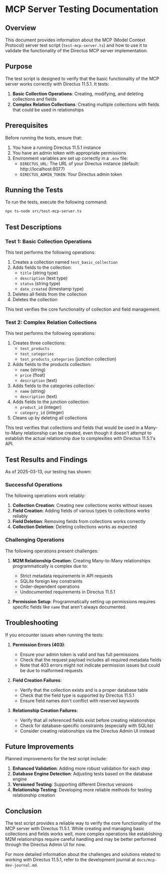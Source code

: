 # MCP Server Testing Documentation

## Overview

This document provides information about the MCP (Model Context Protocol) server test script (`test-mcp-server.ts`) and how to use it to validate the functionality of the Directus MCP server implementation.

## Purpose

The test script is designed to verify that the basic functionality of the MCP server works correctly with Directus 11.5.1. It tests:

1. **Basic Collection Operations**: Creating, modifying, and deleting collections and fields
2. **Complex Relation Collections**: Creating multiple collections with fields that could be used in relationships

## Prerequisites

Before running the tests, ensure that:

1. You have a running Directus 11.5.1 instance
2. You have an admin token with appropriate permissions
3. Environment variables are set up correctly in a `.env` file:
   - `DIRECTUS_URL`: The URL of your Directus instance (default: http://localhost:8077)
   - `DIRECTUS_ADMIN_TOKEN`: Your Directus admin token

## Running the Tests

To run the tests, execute the following command:

```bash
npx ts-node src/test-mcp-server.ts
```

## Test Descriptions

### Test 1: Basic Collection Operations

This test performs the following operations:

1. Creates a collection named `test_basic_collection`
2. Adds fields to the collection:
   - `title` (string type)
   - `description` (text type)
   - `status` (string type)
   - `date_created` (timestamp type)
3. Deletes all fields from the collection
4. Deletes the collection

This test verifies the core functionality of collection and field management.

### Test 2: Complex Relation Collections

This test performs the following operations:

1. Creates three collections:
   - `test_products`
   - `test_categories`
   - `test_products_categories` (junction collection)
2. Adds fields to the products collection:
   - `name` (string)
   - `price` (float)
   - `description` (text)
3. Adds fields to the categories collection:
   - `name` (string)
   - `description` (text)
4. Adds fields to the junction collection:
   - `product_id` (integer)
   - `category_id` (integer)
5. Cleans up by deleting all collections

This test verifies that collections and fields that would be used in a Many-to-Many relationship can be created, even though it doesn't attempt to establish the actual relationship due to complexities with Directus 11.5.1's API.

## Test Results and Findings

As of 2025-03-13, our testing has shown:

### Successful Operations

The following operations work reliably:

1. **Collection Creation**: Creating new collections works without issues
2. **Field Creation**: Adding fields of various types to collections works reliably
3. **Field Deletion**: Removing fields from collections works correctly
4. **Collection Deletion**: Deleting collections works as expected

### Challenging Operations

The following operations present challenges:

1. **M2M Relationship Creation**: Creating Many-to-Many relationships programmatically is complex due to:
   - Strict metadata requirements in API requests
   - SQLite foreign key constraints
   - Order-dependent operations
   - Undocumented requirements in Directus 11.5.1

2. **Permission Setup**: Programmatically setting up permissions requires specific fields like `name` that aren't always documented.

## Troubleshooting

If you encounter issues when running the tests:

1. **Permission Errors (403)**:
   - Ensure your admin token is valid and has full permissions
   - Check that the request payload includes all required metadata fields
   - Note that 403 errors might not indicate permission issues but could be due to malformed requests

2. **Field Creation Failures**:
   - Verify that the collection exists and is a proper database table
   - Check that the field type is supported by Directus 11.5.1
   - Ensure field names don't conflict with reserved keywords

3. **Relationship Creation Failures**:
   - Verify that all referenced fields exist before creating relationships
   - Check for database-specific constraints (especially with SQLite)
   - Consider creating relationships via the Directus Admin UI instead

## Future Improvements

Planned improvements for the test script include:

1. **Enhanced Validation**: Adding more robust validation for each step
2. **Database Engine Detection**: Adjusting tests based on the database engine
3. **Versioned Testing**: Supporting different Directus versions
4. **Relationship Testing**: Developing more reliable methods for testing relationship creation

## Conclusion

The test script provides a reliable way to verify the core functionality of the MCP server with Directus 11.5.1. While creating and managing basic collections and fields works well, more complex operations like establishing M2M relationships require careful handling and may be better performed through the Directus Admin UI for now.

For more detailed information about the challenges and solutions related to working with Directus 11.5.1, refer to the development journal at `docs/mcp-dev-journal.md`. 